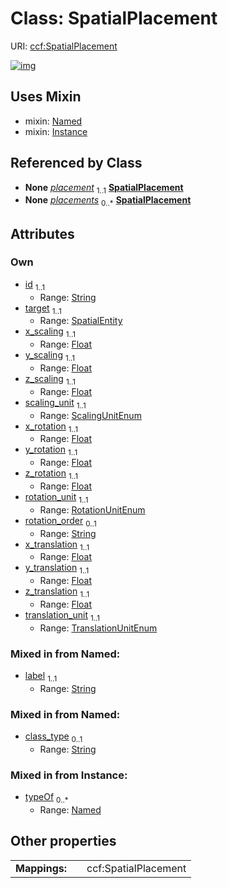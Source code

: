 
# Class: SpatialPlacement




URI: [ccf:SpatialPlacement](http://purl.org/ccf/SpatialPlacement)


[![img](https://yuml.me/diagram/nofunky;dir:TB/class/[SpatialEntity]<target%201..1-%20[SpatialPlacement&#124;id:string;x_scaling:float;y_scaling:float;z_scaling:float;scaling_unit:ScalingUnitEnum;x_rotation:float;y_rotation:float;z_rotation:float;rotation_unit:RotationUnitEnum;rotation_order:string%20%3F;x_translation:float;y_translation:float;z_translation:float;translation_unit:TranslationUnitEnum;label:string;class_type:string%20%3F],[SpatialObjectReference]++-%20placement%201..1>[SpatialPlacement],[SpatialEntity]++-%20placements%200..*>[SpatialPlacement],[SpatialPlacement]uses%20-.->[Named],[SpatialPlacement]uses%20-.->[Instance],[SpatialObjectReference],[SpatialEntity],[Named],[Instance])](https://yuml.me/diagram/nofunky;dir:TB/class/[SpatialEntity]<target%201..1-%20[SpatialPlacement&#124;id:string;x_scaling:float;y_scaling:float;z_scaling:float;scaling_unit:ScalingUnitEnum;x_rotation:float;y_rotation:float;z_rotation:float;rotation_unit:RotationUnitEnum;rotation_order:string%20%3F;x_translation:float;y_translation:float;z_translation:float;translation_unit:TranslationUnitEnum;label:string;class_type:string%20%3F],[SpatialObjectReference]++-%20placement%201..1>[SpatialPlacement],[SpatialEntity]++-%20placements%200..*>[SpatialPlacement],[SpatialPlacement]uses%20-.->[Named],[SpatialPlacement]uses%20-.->[Instance],[SpatialObjectReference],[SpatialEntity],[Named],[Instance])

## Uses Mixin

 *  mixin: [Named](Named.md)
 *  mixin: [Instance](Instance.md)

## Referenced by Class

 *  **None** *[placement](placement.md)*  <sub>1..1</sub>  **[SpatialPlacement](SpatialPlacement.md)**
 *  **None** *[placements](placements.md)*  <sub>0..\*</sub>  **[SpatialPlacement](SpatialPlacement.md)**

## Attributes


### Own

 * [id](id.md)  <sub>1..1</sub>
     * Range: [String](types/String.md)
 * [target](target.md)  <sub>1..1</sub>
     * Range: [SpatialEntity](SpatialEntity.md)
 * [x_scaling](x_scaling.md)  <sub>1..1</sub>
     * Range: [Float](types/Float.md)
 * [y_scaling](y_scaling.md)  <sub>1..1</sub>
     * Range: [Float](types/Float.md)
 * [z_scaling](z_scaling.md)  <sub>1..1</sub>
     * Range: [Float](types/Float.md)
 * [scaling_unit](scaling_unit.md)  <sub>1..1</sub>
     * Range: [ScalingUnitEnum](ScalingUnitEnum.md)
 * [x_rotation](x_rotation.md)  <sub>1..1</sub>
     * Range: [Float](types/Float.md)
 * [y_rotation](y_rotation.md)  <sub>1..1</sub>
     * Range: [Float](types/Float.md)
 * [z_rotation](z_rotation.md)  <sub>1..1</sub>
     * Range: [Float](types/Float.md)
 * [rotation_unit](rotation_unit.md)  <sub>1..1</sub>
     * Range: [RotationUnitEnum](RotationUnitEnum.md)
 * [rotation_order](rotation_order.md)  <sub>0..1</sub>
     * Range: [String](types/String.md)
 * [x_translation](x_translation.md)  <sub>1..1</sub>
     * Range: [Float](types/Float.md)
 * [y_translation](y_translation.md)  <sub>1..1</sub>
     * Range: [Float](types/Float.md)
 * [z_translation](z_translation.md)  <sub>1..1</sub>
     * Range: [Float](types/Float.md)
 * [translation_unit](translation_unit.md)  <sub>1..1</sub>
     * Range: [TranslationUnitEnum](TranslationUnitEnum.md)

### Mixed in from Named:

 * [label](label.md)  <sub>1..1</sub>
     * Range: [String](types/String.md)

### Mixed in from Named:

 * [class_type](class_type.md)  <sub>0..1</sub>
     * Range: [String](types/String.md)

### Mixed in from Instance:

 * [typeOf](typeOf.md)  <sub>0..\*</sub>
     * Range: [Named](Named.md)

## Other properties

|  |  |  |
| --- | --- | --- |
| **Mappings:** | | ccf:SpatialPlacement |

